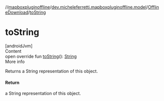 //[mapboxpluginoffline](../../../index.md)/[dev.micheleferretti.mapboxpluginoffline.model](../index.md)/[OfflineDownload](index.md)/[toString](to-string.md)



# toString  
[androidJvm]  
Content  
open override fun [toString](to-string.md)(): [String](https://kotlinlang.org/api/latest/jvm/stdlib/kotlin/-string/index.html)  
More info  


Returns a String representation of this object.



#### Return  


a String representation of this object.

  



